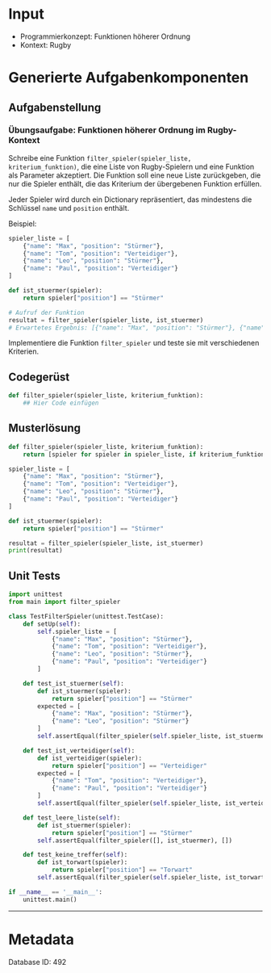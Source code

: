 # Input
- Programmierkonzept: Funktionen höherer Ordnung
- Kontext: Rugby

# Generierte Aufgabenkomponenten
## Aufgabenstellung
### Übungsaufgabe: Funktionen höherer Ordnung im Rugby-Kontext

Schreibe eine Funktion `filter_spieler(spieler_liste, kriterium_funktion)`, die eine Liste von Rugby-Spielern und eine Funktion als Parameter akzeptiert. Die Funktion soll eine neue Liste zurückgeben, die nur die Spieler enthält, die das Kriterium der übergebenen Funktion erfüllen.

Jeder Spieler wird durch ein Dictionary repräsentiert, das mindestens die Schlüssel `name` und `position` enthält.

Beispiel:

```python
spieler_liste = [
    {"name": "Max", "position": "Stürmer"},
    {"name": "Tom", "position": "Verteidiger"},
    {"name": "Leo", "position": "Stürmer"},
    {"name": "Paul", "position": "Verteidiger"}
]

def ist_stuermer(spieler):
    return spieler["position"] == "Stürmer"

# Aufruf der Funktion
resultat = filter_spieler(spieler_liste, ist_stuermer)
# Erwartetes Ergebnis: [{"name": "Max", "position": "Stürmer"}, {"name": "Leo", "position": "Stürmer"}]
```

Implementiere die Funktion `filter_spieler` und teste sie mit verschiedenen Kriterien.

## Codegerüst
```python
def filter_spieler(spieler_liste, kriterium_funktion):
    ## Hier Code einfügen
```

## Musterlösung
```python
def filter_spieler(spieler_liste, kriterium_funktion):
    return [spieler for spieler in spieler_liste, if kriterium_funktion(spieler)]

spieler_liste = [
    {"name": "Max", "position": "Stürmer"},
    {"name": "Tom", "position": "Verteidiger"},
    {"name": "Leo", "position": "Stürmer"},
    {"name": "Paul", "position": "Verteidiger"}
]

def ist_stuermer(spieler):
    return spieler["position"] == "Stürmer"

resultat = filter_spieler(spieler_liste, ist_stuermer)
print(resultat)
```

## Unit Tests
```python
import unittest
from main import filter_spieler

class TestFilterSpieler(unittest.TestCase):
    def setUp(self):
        self.spieler_liste = [
            {"name": "Max", "position": "Stürmer"},
            {"name": "Tom", "position": "Verteidiger"},
            {"name": "Leo", "position": "Stürmer"},
            {"name": "Paul", "position": "Verteidiger"}
        ]

    def test_ist_stuermer(self):
        def ist_stuermer(spieler):
            return spieler["position"] == "Stürmer"
        expected = [
            {"name": "Max", "position": "Stürmer"},
            {"name": "Leo", "position": "Stürmer"}
        ]
        self.assertEqual(filter_spieler(self.spieler_liste, ist_stuermer), expected)

    def test_ist_verteidiger(self):
        def ist_verteidiger(spieler):
            return spieler["position"] == "Verteidiger"
        expected = [
            {"name": "Tom", "position": "Verteidiger"},
            {"name": "Paul", "position": "Verteidiger"}
        ]
        self.assertEqual(filter_spieler(self.spieler_liste, ist_verteidiger), expected)

    def test_leere_liste(self):
        def ist_stuermer(spieler):
            return spieler["position"] == "Stürmer"
        self.assertEqual(filter_spieler([], ist_stuermer), [])

    def test_keine_treffer(self):
        def ist_torwart(spieler):
            return spieler["position"] == "Torwart"
        self.assertEqual(filter_spieler(self.spieler_liste, ist_torwart), [])

if __name__ == '__main__':
    unittest.main()
```
___
# Metadata
Database ID: 492
